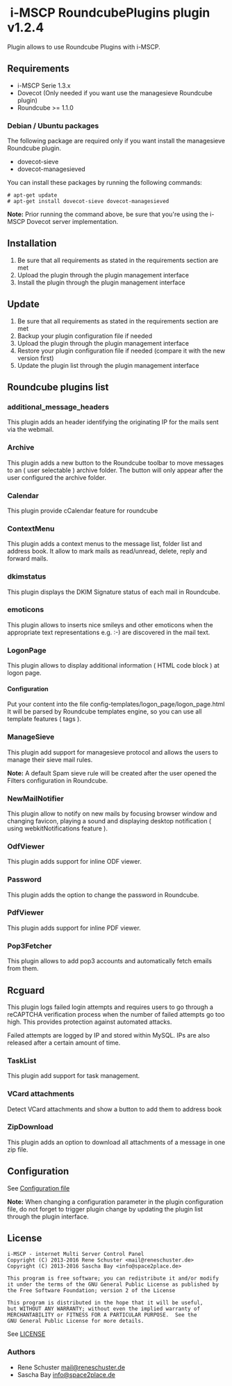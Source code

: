 #  i-MSCP RoundcubePlugins plugin v1.2.4

Plugin allows to use Roundcube Plugins with i-MSCP.

## Requirements

* i-MSCP Serie 1.3.x
* Dovecot (Only needed if you want use the managesieve Roundcube plugin)
* Roundcube >= 1.1.0

### Debian / Ubuntu packages

The following package are required only if you want install the managesieve Roundcube plugin.

* dovecot-sieve
* dovecot-managesieved

You can install these packages by running the following commands:

```
# apt-get update
# apt-get install dovecot-sieve dovecot-managesieved
```

**Note:** Prior running the command above, be sure that you're using the i-MSCP Dovecot server implementation.

## Installation

1. Be sure that all requirements as stated in the requirements section are met
2. Upload the plugin through the plugin management interface
3. Install the plugin through the plugin management interface

## Update

1. Be sure that all requirements as stated in the requirements section are met
2. Backup your plugin configuration file if needed
3. Upload the plugin through the plugin management interface
4. Restore your plugin configuration file if needed (compare it with the new version first)
5. Update the plugin list through the plugin management interface

## Roundcube plugins list

### additional_message_headers

This plugin adds an header identifying the originating IP for the mails sent via the webmail.

### Archive

This plugin adds a new button to the Roundcube toolbar to move messages to an ( user selectable ) archive folder. The
button will only appear after the user configured the archive folder.

### Calendar

This plugin provide cCalendar feature for roundcube

### ContextMenu

This plugin adds a context menus to the message list, folder list and address book. It allow to mark mails as
read/unread, delete, reply and forward mails.

### dkimstatus

This plugin displays the DKIM Signature status of each mail in Roundcube.

### emoticons

This plugin allows to inserts nice smileys and other emoticons when the appropriate text representations e.g. :-) are
discovered in the mail text.

### LogonPage

This plugin allows to display additional information ( HTML code block ) at logon page.

#### Configuration

Put your content into the file config-templates/logon_page/logon_page.html It will be parsed by Roundcube templates
engine, so you can use all template features ( tags ).

### ManageSieve

This plugin add support for  managesieve protocol and allows the users to manage their sieve mail rules.

**Note:** A default Spam sieve rule will be created after the user opened the Filters configuration in Roundcube.

### NewMailNotifier

This plugin allow to notify on new mails by focusing browser window and changing favicon, playing a sound and displaying
desktop notification ( using webkitNotifications feature ).

### OdfViewer

This plugin adds support for inline ODF viewer.

### Password

This plugin adds the option to change the password in Roundcube.

### PdfViewer

This plugin adds support for inline PDF viewer.

### Pop3Fetcher

This plugin allows to add pop3 accounts and automatically fetch emails from them.

## Rcguard

This plugin logs failed login attempts and requires users to go through
a reCAPTCHA verification process when the number of failed attempts go
too high. This provides protection against automated attacks.

Failed attempts are logged by IP and stored within MySQL. IPs are also
released after a certain amount of time.

### TaskList

This plugin add support for task management.

### VCard attachments

Detect VCard attachments and show a button to add them to address book

### ZipDownload

This plugin adds an option to download all attachments of a message in one zip file.

## Configuration

See [Configuration file](../RoundcubePlugins/config.php)

**Note:** When changing a configuration parameter in the plugin configuration file, do not forget to trigger plugin
change by updating the plugin list through the plugin interface.

## License

```
i-MSCP - internet Multi Server Control Panel
Copyright (C) 2013-2016 Rene Schuster <mail@reneschuster.de>
Copyright (C) 2013-2016 Sascha Bay <info@space2place.de>

This program is free software; you can redistribute it and/or modify
it under the terms of the GNU General Public License as published by
the Free Software Foundation; version 2 of the License

This program is distributed in the hope that it will be useful,
but WITHOUT ANY WARRANTY; without even the implied warranty of
MERCHANTABILITY or FITNESS FOR A PARTICULAR PURPOSE.  See the
GNU General Public License for more details.
```

See [LICENSE](LICENSE)

### Authors

* Rene Schuster <mail@reneschuster.de>
* Sascha Bay <info@space2place.de>
